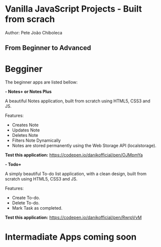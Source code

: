 
Vanilla JavaScript Projects - Built from scrach
===============================================

Author: Pete João Chiboleca

From Beginner to Advanced
-------------------------

# Begginer

The beginner apps are listed bellow:


**- Notes+ or Notes Plus** 

A beautiful Notes application, built from scratch using HTML5, CSS3 and JS.

Features:
- Creates Note
- Updates Note
- Deletes Note
- Filters Note Dynamically
- Notes are stored permanently using the Web Storage API (localstorage).

**Test this application:** https://codepen.io/danikofficial/pen/OJMpmYa

**- Todo+** 

A simply beautiful To-do list application, with a clean design, built from scratch using HTML5, CSS3 and JS.

Features:
- Create To-do.
- Delete To-do.
- Mark Task as completed.

**Test this application:** https://codepen.io/danikofficial/pen/RwrpVvM

# Intermadiate Apps coming soon

